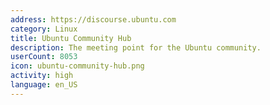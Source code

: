 ```yaml
---
address: https://discourse.ubuntu.com
category: Linux
title: Ubuntu Community Hub
description: The meeting point for the Ubuntu community.
userCount: 8053
icon: ubuntu-community-hub.png
activity: high
language: en_US
---
```

